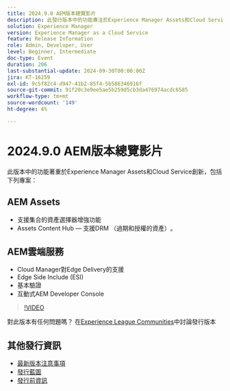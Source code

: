 ```yaml
---
title: 2024.9.0 AEM版本總覽影片
description: 此發行版本中的功能專注於Experience Manager Assets和Cloud Service創新，並包含下列專案：AEM Assets — 支援集合的資產選擇器增強功能​Assets Content Hub — 支援DRM （已到期和授權的資產）​AEM雲端服務 — Cloud Manager對Edge Delivery​的支援Edge Side Include (ESI) ​基本驗證​互動式AEM Developer Console
solution: Experience Manager
version: Experience Manager as a Cloud Service
feature: Release Information
role: Admin, Developer, User
level: Beginner, Intermediate
doc-type: Event
duration: 206
last-substantial-update: 2024-09-30T00:00:00Z
jira: KT-16259
exl-id: 9c5f82c4-d947-41b2-85f4-5b586346916f
source-git-commit: 91f20c3e9ee5ae5b259d5cb3da476974acdc6585
workflow-type: tm+mt
source-wordcount: '149'
ht-degree: 4%

---
```


# 2024.9.0 AEM版本總覽影片

此版本中的功能著重於Experience Manager Assets和Cloud Service創新，包括下列專案：

## AEM Assets

* 支援集合的資產選擇器增強功能&#x200B;
* Assets Content Hub — 支援DRM （過期和授權的資產）&#x200B;。

## AEM雲端服務

* Cloud Manager對Edge Delivery&#x200B;的支援
* Edge Side Include (ESI)&#x200B;
* 基本驗證&#x200B;
* 互動式AEM Developer Console

>[!VIDEO](https://video.tv.adobe.com/v/3434847/?learn=on)

對此版本有任何問題嗎？  在[Experience League Communities](https://adobe.ly/4eqofkS)中討論發行版本

## 其他發行資訊

* [最新版本注意事項](https://experienceleague.adobe.com/docs/experience-manager-cloud-service/content/release-notes/home.html?lang=zh-Hant)
* [發行藍圖](https://experienceleague.adobe.com/docs/experience-manager-release-information/aem-release-updates/update-releases-roadmap.html?lang=zh-Hant)
* [發行前資訊](https://experienceleague.adobe.com/docs/experience-manager-cloud-service/content/release-notes/prerelease.html?lang=zh-Hant)
